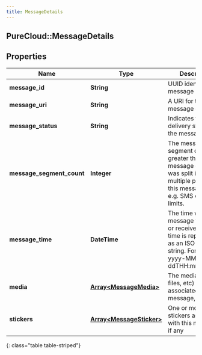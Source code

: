 ```yaml
---
title: MessageDetails
---
```

## PureCloud::MessageDetails

## Properties

|Name | Type | Description | Notes|
|------------ | ------------- | ------------- | -------------|
| **message_id** | **String** | UUID identifying the message media. | [optional] |
| **message_uri** | **String** | A URI for this message entity. | [optional] |
| **message_status** | **String** | Indicates the delivery status of the message. | [optional] |
| **message_segment_count** | **Integer** | The message segment count, greater than 1 if the message content was split into multiple parts for this message type, e.g. SMS character limits. | [optional] |
| **message_time** | **DateTime** | The time when the message was sent or received. Date time is represented as an ISO-8601 string. For example: yyyy-MM-ddTHH:mm:ss.SSSZ | [optional] |
| **media** | [**Array&lt;MessageMedia&gt;**](MessageMedia.html) | The media (images, files, etc) associated with this message, if any | [optional] |
| **stickers** | [**Array&lt;MessageSticker&gt;**](MessageSticker.html) | One or more stickers associated with this message, if any | [optional] |
{: class="table table-striped"}


